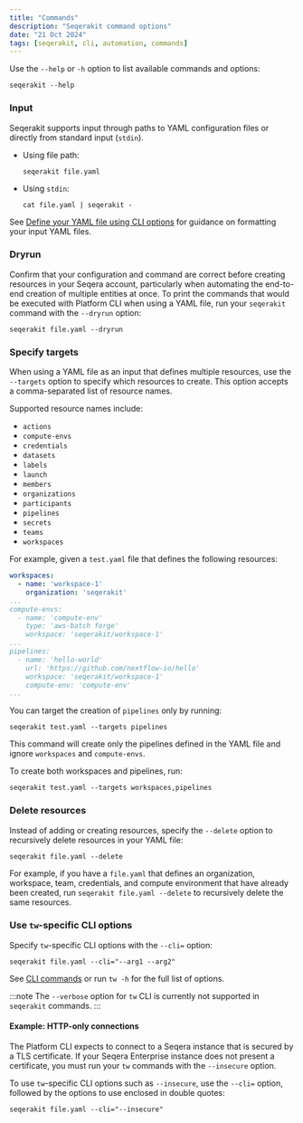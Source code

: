 ```yaml
---
title: "Commands"
description: "Seqerakit command options"
date: "21 Oct 2024"
tags: [seqerakit, cli, automation, commands]
---
```


Use the `--help` or `-h` option to list available commands and options:

```shell-session
seqerakit --help
```

### Input

Seqerakit supports input through paths to YAML configuration files or directly from standard input (`stdin`).

- Using file path:

    ```shell-session
    seqerakit file.yaml
    ```

- Using `stdin`:

    ```shell-session
    cat file.yaml | seqerakit -
    ```

See [Define your YAML file using CLI options](./yaml-configuration#yaml-configuration-options) for guidance on formatting your input YAML files.

### Dryrun

Confirm that your configuration and command are correct before creating resources in your Seqera account, particularly when automating the end-to-end creation of multiple entities at once. To print the commands that would be executed with Platform CLI when using a YAML file, run your `seqerakit` command with the `--dryrun` option:

```shell-session
seqerakit file.yaml --dryrun
```

### Specify targets

When using a YAML file as an input that defines multiple resources, use the `--targets` option to specify which resources to create. This option accepts a comma-separated list of resource names. 

Supported resource names include:

- `actions`
- `compute-envs`
- `credentials`
- `datasets`
- `labels`
- `launch`
- `members`
- `organizations`
- `participants`
- `pipelines`
- `secrets`
- `teams`
- `workspaces`

For example, given a `test.yaml` file that defines the following resources:

```yaml
workspaces:
  - name: 'workspace-1'
    organization: 'seqerakit'
...
compute-envs:
  - name: 'compute-env'
    type: 'aws-batch forge'
    workspace: 'seqerakit/workspace-1'
...
pipelines:
  - name: 'hello-world'
    url: 'https://github.com/nextflow-io/hello'
    workspace: 'seqerakit/workspace-1'
    compute-env: 'compute-env'
...
```

You can target the creation of `pipelines` only by running:

```shell-session
seqerakit test.yaml --targets pipelines
```

This command will create only the pipelines defined in the YAML file and ignore `workspaces` and `compute-envs`.

To create both workspaces and pipelines, run:

```shell-session
seqerakit test.yaml --targets workspaces,pipelines
```

### Delete resources

Instead of adding or creating resources, specify the `--delete` option to recursively delete resources in your YAML file:

```shell-session
seqerakit file.yaml --delete
```

For example, if you have a `file.yaml` that defines an organization, workspace, team, credentials, and compute environment that have already been created, run `seqerakit file.yaml --delete` to recursively delete the same resources.

### Use `tw`-specific CLI options

Specify `tw`-specific CLI options with the `--cli=` option:

```shell-session
seqerakit file.yaml --cli="--arg1 --arg2"
```

See [CLI commands](../cli/commands) or run `tw -h` for the full list of options.

:::note
The `--verbose` option for `tw` CLI is currently not supported in `seqerakit` commands.
:::

#### Example: HTTP-only connections

The Platform CLI expects to connect to a Seqera instance that is secured by a TLS certificate. If your Seqera Enterprise instance does not present a certificate, you must run your `tw` commands with the `--insecure` option.

To use `tw`-specific CLI options such as `--insecure`, use the `--cli=` option, followed by the options to use enclosed in double quotes:

```shell-session
seqerakit file.yaml --cli="--insecure"
```
